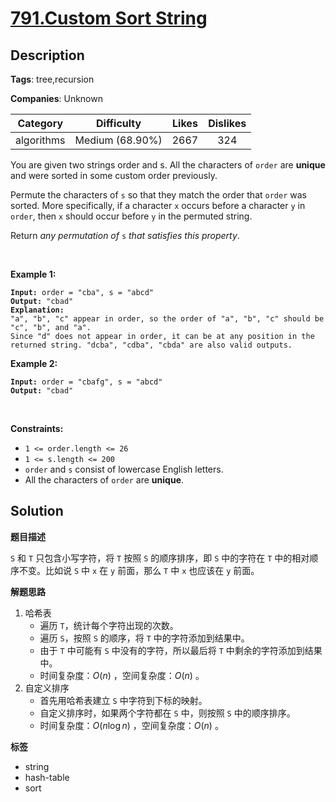 # [791.Custom Sort String](https://leetcode.com/problems/custom-sort-string/description/)

## Description

**Tags**: tree,recursion

**Companies**: Unknown

|  Category  |   Difficulty    | Likes | Dislikes |
| :--------: | :-------------: | :---: | :------: |
| algorithms | Medium (68.90%) | 2667  |   324    |

<p>You are given two strings order and s. All the characters of <code>order</code> are <strong>unique</strong> and were sorted in some custom order previously.</p>
<p>Permute the characters of <code>s</code> so that they match the order that <code>order</code> was sorted. More specifically, if a character <code>x</code> occurs before a character <code>y</code> in <code>order</code>, then <code>x</code> should occur before <code>y</code> in the permuted string.</p>
<p>Return <em>any permutation of </em><code>s</code><em> that satisfies this property</em>.</p>
<p>&nbsp;</p>
<p><strong class="example">Example 1:</strong></p>
<pre><code><strong>Input:</strong> order = &quot;cba&quot;, s = &quot;abcd&quot;
<strong>Output:</strong> &quot;cbad&quot;
<strong>Explanation:</strong>
&quot;a&quot;, &quot;b&quot;, &quot;c&quot; appear in order, so the order of &quot;a&quot;, &quot;b&quot;, &quot;c&quot; should be &quot;c&quot;, &quot;b&quot;, and &quot;a&quot;.
Since &quot;d&quot; does not appear in order, it can be at any position in the returned string. &quot;dcba&quot;, &quot;cdba&quot;, &quot;cbda&quot; are also valid outputs.</code></pre>
<p><strong class="example">Example 2:</strong></p>
<pre><code><strong>Input:</strong> order = &quot;cbafg&quot;, s = &quot;abcd&quot;
<strong>Output:</strong> &quot;cbad&quot;</code></pre>
<p>&nbsp;</p>
<p><strong>Constraints:</strong></p>
<ul>
  <li><code>1 &lt;= order.length &lt;= 26</code></li>
  <li><code>1 &lt;= s.length &lt;= 200</code></li>
  <li><code>order</code> and <code>s</code> consist of lowercase English letters.</li>
  <li>All the characters of <code>order</code> are <strong>unique</strong>.</li>
</ul>

## Solution

**题目描述**

`S` 和 `T` 只包含小写字符，将 `T` 按照 `S` 的顺序排序，即 `S` 中的字符在 `T` 中的相对顺序不变。比如说 `S` 中 `x` 在 `y` 前面，那么 `T` 中 `x` 也应该在 `y` 前面。

**解题思路**

1. 哈希表
   - 遍历 `T`，统计每个字符出现的次数。
   - 遍历 `S`，按照 `S` 的顺序，将 `T` 中的字符添加到结果中。
   - 由于 `T` 中可能有 `S` 中没有的字符，所以最后将 `T` 中剩余的字符添加到结果中。
   - 时间复杂度：$O(n)$ ，空间复杂度：$O(n)$ 。
2. 自定义排序
   - 首先用哈希表建立 `S` 中字符到下标的映射。
   - 自定义排序时，如果两个字符都在 `S` 中，则按照 `S` 中的顺序排序。
   - 时间复杂度：$O(n \log n)$ ，空间复杂度：$O(n)$ 。

**标签**

- string
- hash-table
- sort

